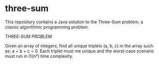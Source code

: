 # three-sum
This repository contains a Java solution to the Three-Sum problem, a classic algorithmic programming problem.

_THREE-SUM PROBLEM_

Given an array of integers, find all unique triplets (a, b, c) in the array such as: a + b + c = 0. Each triplet must me unique and the worst-case scenario must run in O(n²) time complexity.


